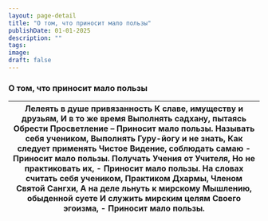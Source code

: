 ```yaml
---
layout: page-detail
title: "О том, что приносит мало пользы"
publishDate: 01-01-2025
description: ""
tags:
image:
draft: false
---
```


### О том, что приносит мало пользы

| Лелеять в душе привязанность  К славе, имуществу и друзьям,  И в то же время  Выполнять садхану, пытаясь  Обрести Просветление –  Приносит мало пользы.  Называть себя учеником,  Выполнять Гуру-йогу и не знать,  Как следует применять Чистое  Видение, соблюдать самаю -  Приносит мало пользы.  Получать Учения от Учителя,  Но не практиковать их, -  Приносит мало пользы.  На словах считать себя учеником,  Практиком Дхармы,  Членом Святой Сангхи,  А на деле льнуть к мирскому  Мышлению, обыденной суете  И служить мирским целям  Своего эгоизма, -  Приносит мало пользы. |
| --------------------------------------------------------------------------------------------------------------------------------------------------------------------------------------------------------------------------------------------------------------------------------------------------------------------------------------------------------------------------------------------------------------------------------------------------------------------------------------------------------------------------------------------------------------------------------------- |
  
  
